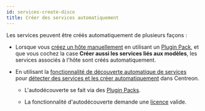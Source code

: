 ```yaml
---
id: services-create-disco
title: Créer des services automatiquement
---
```


Les services peuvent être créés automatiquement de plusieurs façons :

- Lorsque vous [créez un hôte manuellement](hosts-create.md) en utilisant un [Plugin Pack](../pluginpacks.md), et que vous cochez la case **Créer aussi les services liés aux modèles**, les services associés à l'hôte sont créés automatiquement. 

- En utilisant la [fonctionnalité de découverte automatique de services](../discovery/introduction.md) pour [détecter des services et les créer automatiquement](../discovery/services-discovery.md) dans Centreon.

    - L'autodécouverte se fait via des [Plugin Packs](../pluginpacks.md).

    - La fonctionnalité d'autodécouverte demande une [licence](../../administration/licenses.md) valide.